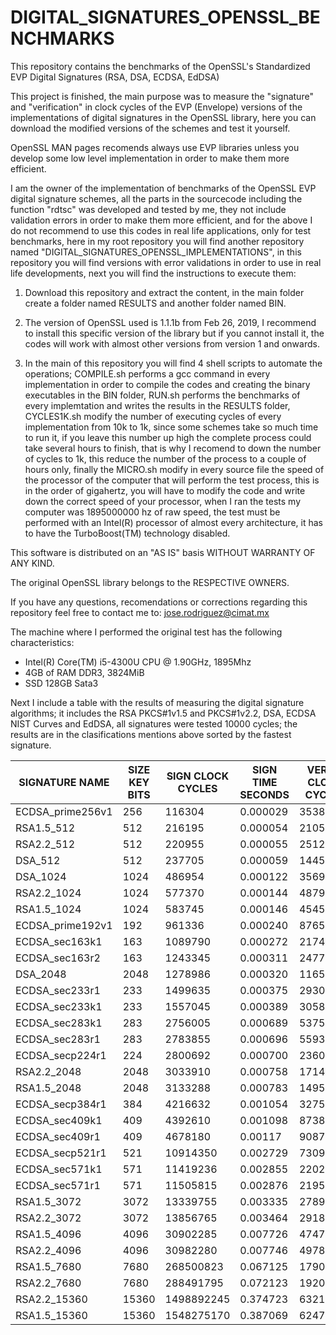 # DIGITAL_SIGNATURES_OPENSSL_BENCHMARKS

This repository contains the benchmarks of the OpenSSL's Standardized EVP Digital Signatures (RSA, DSA, ECDSA, EdDSA)

This project is finished, the main purpose was to measure the "signature" and "verification" in clock cycles of the EVP (Envelope) versions of the implementations of digital signatures in the OpenSSL library, here you can download the modified versions of the schemes and test it yourself.

OpenSSL MAN pages recomends always use EVP libraries unless you develop some low level implementation in order to make them more efficient.

I am the owner of the implementation of benchmarks of the OpenSSL EVP digital signature schemes, all the parts in the sourcecode including the function "rdtsc" was developed and tested by me, they not include validation errors in order to make them more efficient, and for the above I do not recommend to use this codes in real life applications, only for test benchmarks, here in my root repository you will find another repository named "DIGITAL_SIGNATURES_OPENSSL_IMPLEMENTATIONS", in this repository you will find versions with error validations in order to use in real life developments, next you will find the instructions to execute them:

1. Download this repository and extract the content, in the main folder create a folder named RESULTS and another folder named BIN.

2. The version of OpenSSL used is 1.1.1b from Feb 26, 2019, I recommend to install this specific version of the library but if you cannot install it, the codes will work with almost other versions from version 1 and onwards.

3. In the main of this repository you will find 4 shell scripts to automate the operations; COMPILE.sh performs a gcc command in every implementation in order to compile the codes and creating the binary executables in the BIN folder, RUN.sh performs the benchmarks of every implemtation and writes the results in the RESULTS folder, CYCLES1K.sh modify the number of executing cycles of every implementation from 10k to 1k, since some schemes take so much time to run it, if you leave this number up high the complete process could take several hours to finish, that is why I recomend to down the number of cycles to 1k, this reduce the number of the process to a couple of hours only, finally the MICRO.sh modify in every source file the speed of the processor of the computer that will perform the test process, this is in the order of gigahertz, you will have to modify the code and write down the correct speed of your processor, when I ran the tests my computer was 1895000000 hz of raw speed, the test must be performed with an Intel(R) processor of almost every architecture, it has to have the TurboBoost(TM) technology disabled.

This software is distributed on an "AS IS" basis WITHOUT WARRANTY OF ANY KIND.

The original OpenSSL library belongs to the RESPECTIVE OWNERS.

If you have any questions, recomendations or corrections regarding this repository feel free to contact me to: jose.rodriguez@cimat.mx

The machine where I performed the original test has the following characteristics:

- Intel(R) Core(TM) i5-4300U CPU @ 1.90GHz, 1895Mhz
- 4GB of RAM DDR3, 3824MiB
- SSD 128GB Sata3

Next I include a table with the results of measuring the digital signature algorithms; it includes the RSA PKCS#1v1.5 and PKCS#1v2.2, DSA, ECDSA NIST Curves and EdDSA, all signatures were tested 10000 cycles; the results are in the clasifications mentions above sorted by the fastest signature.

|	**SIGNATURE NAME**	|	**SIZE KEY BITS**	|	**SIGN CLOCK CYCLES**	|	**SIGN TIME SECONDS**	|	**VERIFY CLOCK CYCLES**	|	**VERIFY TIME SECONDS**	|
|	---	|	---	|	---	|	---	|	---	|	---	|
|	ECDSA_prime256v1	|	256	|	116304	|	0.000029	|	353872	|	0.000088	|
|	RSA1.5_512	|	512	|	216195	|	0.000054	|	21055	|	0.000005	|
|	RSA2.2_512	|	512	|	220955	|	0.000055	|	25125	|	0.000006	|
|	DSA_512	|	512	|	237705	|	0.000059	|	144544	|	0.000036	|
|	DSA_1024	|	1024	|	486954	|	0.000122	|	356984	|	0.000089	|
|	RSA2.2_1024	|	1024	|	577370	|	0.000144	|	48790	|	0.000012	|
|	RSA1.5_1024	|	1024	|	583745	|	0.000146	|	45455	|	0.000011	|
|	ECDSA_prime192v1	|	192	|	961336	|	0.000240	|	876500	|	0.000219	|
|	ECDSA_sec163k1	|	163	|	1089790	|	0.000272	|	2174745	|	0.000544	|
|	ECDSA_sec163r2	|	163	|	1243345	|	0.000311	|	2477345	|	0.000619	|
|	DSA_2048	|	2048	|	1278986	|	0.000320	|	1165440	|	0.000291	|
|	ECDSA_sec233r1	|	233	|	1499635	|	0.000375	|	2930005	|	0.000733	|
|	ECDSA_sec233k1	|	233	|	1557045	|	0.000389	|	3058320	|	0.000765	|
|	ECDSA_sec283k1	|	283	|	2756005	|	0.000689	|	5375475	|	0.001344	|
|	ECDSA_sec283r1	|	283	|	2783855	|	0.000696	|	5593895	|	0.001398	|
|	ECDSA_secp224r1	|	224	|	2800692	|	0.000700	|	2360116	|	0.000590	|
|	RSA2.2_2048	|	2048	|	3033910	|	0.000758	|	171410	|	0.000043	|
|	RSA1.5_2048	|	2048	|	3133288	|	0.000783	|	149508	|	0.000037	|
|	ECDSA_secp384r1	|	384	|	4216632	|	0.001054	|	3275324	|	0.000819	|
|	ECDSA_sec409k1	|	409	|	4392610	|	0.001098	|	8738375	|	0.002185	|
|	ECDSA_sec409r1	|	409	|	4678180	|	0.00117	|	9087685	|	0.002272	|
|	ECDSA_secp521r1	|	521	|	10914350	|	0.002729	|	7309250	|	0.001827	|
|	ECDSA_sec571k1	|	571	|	11419236	|	0.002855	|	22024986	|	0.005506	|
|	ECDSA_sec571r1	|	571	|	11505815	|	0.002876	|	21956915	|	0.005489	|
|	RSA1.5_3072	|	3072	|	13339755	|	0.003335	|	278995	|	0.000070	|
|	RSA2.2_3072	|	3072	|	13856765	|	0.003464	|	291845	|	0.000073	|
|	RSA1.5_4096	|	4096	|	30902285	|	0.007726	|	474770	|	0.000119	|
|	RSA2.2_4096	|	4096	|	30982280	|	0.007746	|	497820	|	0.000124	|
|	RSA1.5_7680	|	7680	|	268500823	|	0.067125	|	1790554	|	0.000448	|
|	RSA2.2_7680	|	7680	|	288491795	|	0.072123	|	1920852	|	0.00048	|
|	RSA2.2_15360	|	15360	|	1498892245	|	0.374723	|	6321415	|	0.00158	|
|	RSA1.5_15360	|	15360	|	1548275170	|	0.387069	|	6247540	|	0.001562	|


















